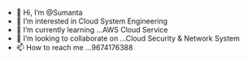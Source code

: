 - 👋 Hi, I’m @Sumanta
- 👀 I’m interested in Cloud System Engineering 
- 🌱 I’m currently learning ...AWS Cloud Service
- 💞️ I’m looking to collaborate on ...Cloud Security & Network System
- 📫 How to reach me ...9674176388

<!---
Sumanta Das is a ✨ special ✨ repository because its `README.md` (this file) appears on your GitHub profile.
You can click the Preview link to take a look at your changes.
--->
